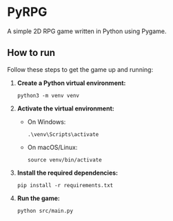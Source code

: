 # PyRPG

A simple 2D RPG game written in Python using Pygame.

## How to run

Follow these steps to get the game up and running:

1. **Create a Python virtual environment:**

   ```
   python3 -m venv venv
   ```

2. **Activate the virtual environment:**

   - On Windows:
     ```
     .\venv\Scripts\activate
     ```
   - On macOS/Linux:
     ```
     source venv/bin/activate
     ```

3. **Install the required dependencies:**

   ```
   pip install -r requirements.txt
   ```

4. **Run the game:**
   ```
   python src/main.py
   ```
